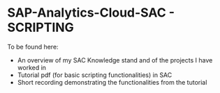 # SAP-Analytics-Cloud-SAC - SCRIPTING

To be found here: 

- An overview of my SAC Knowledge stand and of the projects I have worked in
- Tutorial pdf (for basic scripting functionalities) in SAC
- Short recording demonstrating the functionalities from the tutorial

